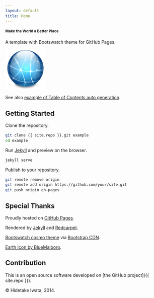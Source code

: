 ```yaml
---
layout: default
title: Home
---
```


<section class="jumbotron">
<section class="container">
<section class="row">
<section class="col-md-10">

# Make the World a Better Place

A template with Bootswatch theme for GitHub Pages.

</section>
<section class="col-md-2">

![Logo](public/logo.png)

</section>
</section>
</section>
</section>
<section class="container">

See also [example of Table of Contents auto generation](example.html).


## Getting Started

Clone the repository.

```sh
git clone {{ site.repo }}.git example
cd example
```

Run [Jekyll](http://jekyllrb.com) and preview on the browser.

```sh
jekyll serve
```

Publish to your repository.

```sh
git remote remove origin
git remote add origin https://github.com/your/site.git
git push origin gh-pages
```


## Special Thanks

Proudly hosted on [GitHub Pages](https://pages.github.com/).

Rendered by [Jekyll](http://jekyllrb.com) and [Redcarpet](https://github.com/vmg/redcarpet).

[Bootswatch cosmo theme](http://bootswatch.com/) via [Bootstrap CDN](http://www.bootstrapcdn.com/).

[Earth Icon by BlueMalboro](http://findicons.com/icon/71347/idisk_globe).


## Contribution

This is an open source software developed on [the GitHub project]({{ site.repo }}).

&copy; Hidetake Iwata, 2014.


</section>
